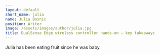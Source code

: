 ```yaml
---
layout: default
short_name: julia
name: Julia Bosnic
position: Writer
image: /assets/images/author/julia.jpg
title: DualSense Edge wireless controller hands-on — key takeaways
---
```

Julia has been eating fruit since he was baby.
